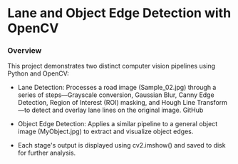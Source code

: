 # Lane and Object Edge Detection with OpenCV
### Overview
This project demonstrates two distinct computer vision pipelines using Python and OpenCV:

- Lane Detection: Processes a road image (Sample_02.jpg) through a series of steps—Grayscale conversion, Gaussian Blur, Canny Edge Detection, Region of Interest (ROI) masking, and Hough Line Transform—to detect and overlay lane lines on the original image.
GitHub

- Object Edge Detection: Applies a similar pipeline to a general object image (MyObject.jpg) to extract and visualize object edges.

- Each stage's output is displayed using cv2.imshow() and saved to disk for further analysis.

